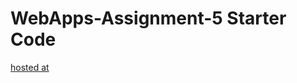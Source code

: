 # WebApps-Assignment-5 Starter Code
[hosted at]( https://44-563-web-apps-f22.github.io/44563-webapps-assignment-5-udaykirankolla/)
